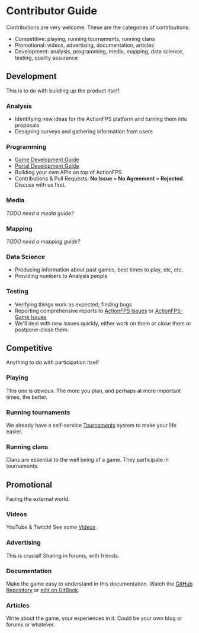 # Contributor Guide

Contributions are very welcome. These are the categories of contributions:

* Competitive: playing, running tournaments, running clans
* Promotional: videos, advertising, documentation, articles
* Development: analysis, programming, media, mapping, data science, testing, quality assurance

## Development

This is to do with building up the product itself.

### Analysis

* Identifying new ideas for the ActionFPS platform and turning them into proposals
* Designing surveys and gathering information from users

### Programming

* [Game Development Guide](//game-development-guide.md)
* [Portal Development Guide](//portal-development-guide.md)
* Building your own APIs on top of ActionFPS
* Contributions & Pull Requests: **No Issue = No Agreement = Rejected**. Discuss with us first.

### Media

_TODO need a media guide?_

### Mapping

_TODO need a mapping guide?_

### Data Science

* Producing information about past games, best times to play, etc, etc. 
* Providing numbers to Analysis people

### Testing

* Verifying things work as expected; finding bugs
* Reporting comprehensive reports to [ActionFPS Issues](#) or [ActionFPS-Game Issues](#)
* We'll deal with new issues quickly, either work on them or close them or postpone-close them.

## Competitive

Anything to do with participation itself

### Playing

This one is obvious. The more you plan, and perhaps at more important times, the better.

### Running tournaments

We already have a self-service [Tournaments](//tournaments.md) system to make your life easier.

### Running clans

Clans are essential to the well being of a game. They participate in tournaments.

## Promotional

Facing the external world.

### Videos

YouTube & Twitch! See some [Videos](#videos).

### Advertising

This is crucial! Sharing in forums, with friends.

### Documentation

Make the game easy to understand in this documentation. Watch the [GitHub Repository](https://github.com/ActionFPS/ActionFPS-Book) or [edit on GitBook](https://www.gitbook.com/book/actionfps/book/edit).

### Articles

Write about the game, your experiences in it. Could be your own blog or forums or whatever.

